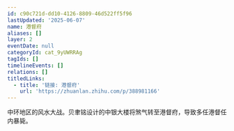 ```yaml
---
id: c90c721d-dd10-4126-8809-46d522ff5f96
lastUpdated: '2025-06-07'
name: 港督府
aliases: []
layer: 2
eventDate: null
categoryId: cat_9yUWRRAg
tagIds: []
timelineEvents: []
relations: []
titledLinks:
  - title: '链接: 港督府'
    url: 'https://zhuanlan.zhihu.com/p/388981166'
---
```

中环地区的风水大战。贝聿铭设计的中银大楼将煞气转至港督府，导致多任港督任内暴毙。
